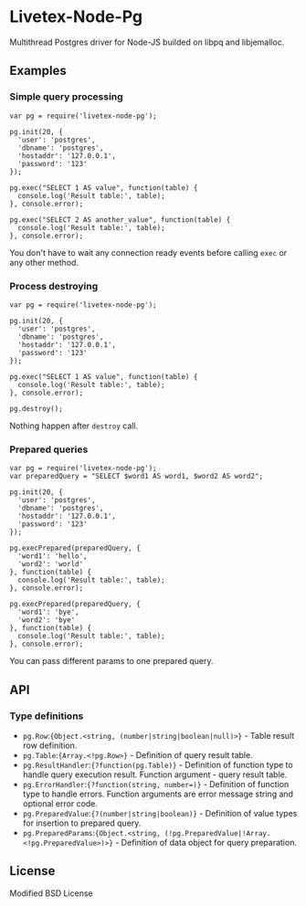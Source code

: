 # Livetex-Node-Pg

Multithread Postgres driver for Node-JS builded on libpq and libjemalloc.



## Examples

### Simple query processing

    var pg = require('livetex-node-pg');

    pg.init(20, {
      'user': 'postgres',
      'dbname': 'postgres',
      'hostaddr': '127.0.0.1',
      'password': '123'
    });

    pg.exec("SELECT 1 AS value", function(table) {
      console.log('Result table:', table);
    }, console.error);

    pg.exec("SELECT 2 AS another_value", function(table) {
      console.log('Result table:', table);
    }, console.error);

You don't have to wait any connection ready events before calling `exec` or
any other method.


### Process destroying

    var pg = require('livetex-node-pg');

    pg.init(20, {
      'user': 'postgres',
      'dbname': 'postgres',
      'hostaddr': '127.0.0.1',
      'password': '123'
    });

    pg.exec("SELECT 1 AS value", function(table) {
      console.log('Result table:', table);
    }, console.error);

    pg.destroy();

Nothing happen after `destroy` call.


### Prepared queries


    var pg = require('livetex-node-pg');
    var preparedQuery = "SELECT $word1 AS word1, $word2 AS word2";

    pg.init(20, {
      'user': 'postgres',
      'dbname': 'postgres',
      'hostaddr': '127.0.0.1',
      'password': '123'
    });

    pg.execPrepared(preparedQuery, {
      'word1': 'hello',
      'word2': 'world'
    }, function(table) {
      console.log('Result table:', table);
    }, console.error);

    pg.execPrepared(preparedQuery, {
      'word1': 'bye',
      'word2': 'bye'
    }, function(table) {
      console.log('Result table:', table);
    }, console.error);

You can pass different params to one prepared query.


## API

### Type definitions


* `pg.Row`:`{Object.<string, (number|string|boolean|null)>}` - Table result row definition.
* `pg.Table`:`{Array.<!pg.Row>}` - Definition of query result table.
* `pg.ResultHandler`:`{?function(pg.Table)}` - Definition of function type to handle query execution result. Function argument - query result table.
* `pg.ErrorHandler`:`{?function(string, number=)}` - Definition of function type to handle errors. Function arguments are error message string and optional error code. 
* `pg.PreparedValue`:`{?(number|string|boolean)}` - Definition of value types for insertion to prepared query. 
* `pg.PreparedParams`:`{Object.<string, (!pg.PreparedValue|!Array.<!pg.PreparedValue>)>}` - Definition of data object for query preparation. 


## License

Modified BSD License
